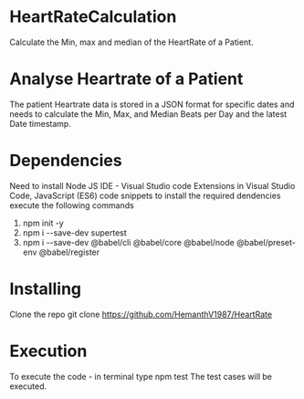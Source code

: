 # HeartRateCalculation
Calculate the Min, max and median of the HeartRate of a Patient.

# Analyse Heartrate of a Patient
The patient Heartrate data is stored in a JSON format for specific dates and needs to calculate the Min, Max, and Median Beats per Day and the latest Date timestamp.

# Dependencies
Need to install Node JS IDE - Visual Studio code Extensions in Visual Studio Code, JavaScript (ES6) code snippets to install the required dendencies execute the following commands 
1. npm init -y
2. npm i --save-dev supertest
3. npm i --save-dev @babel/cli @babel/core @babel/node @babel/preset-env @babel/register

# Installing
Clone the repo git clone https://github.com/HemanthV1987/HeartRate

# Execution 
To execute the code - in terminal type 
npm test
The test cases will be executed.
